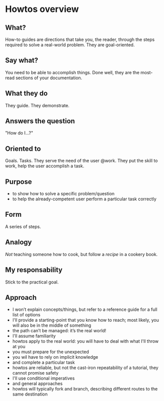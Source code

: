 # Howtos overview

## What?
How-to guides are directions that take you, the reader, through the steps required to solve a real-world problem. They are goal-oriented.

## Say what?
You need to be able to accomplish things. Done well, they are the most-read sections of your documentation.

## What they do
They guide. They demonstrate.

## Answers the question
"How do I...?"

## Oriented to
Goals. Tasks. They serve the need of the user @work. They put the skill to work, help the user accomplish a task.

## Purpose
- to show how to solve a specific problem/question
- to help the already-competent user perform a particular task correctly

## Form
A series of steps.

## Analogy
*Not* teaching someone how to cook, but follow a *recipe* in a cookery book.

## My responsability
Stick to the practical goal.

## Approach
- I won’t explain concepts/things, but refer to a reference guide for a full list of options
- I'll provide a starting-point that you know how to reach; most likely, you will also be in the middle of something
- the path can’t be managed: it’s the real world!
- I'll assume familiarity
- howtos apply to the real world: you will have to deal with what I'll throw at you
- you must prepare for the unexpected
- you wil have to rely on implicit knowledge
- and complete a particular task
- howtos are reliable, but not the cast-iron repeatability of a tutorial, they cannot promise safety
- I'll use conditional imperatives
- and general approaches
- howtos will typically fork and branch, describing different routes to the same destination